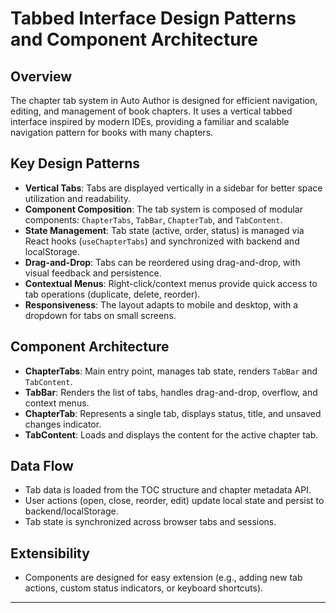 # Tabbed Interface Design Patterns and Component Architecture

## Overview
The chapter tab system in Auto Author is designed for efficient navigation, editing, and management of book chapters. It uses a vertical tabbed interface inspired by modern IDEs, providing a familiar and scalable navigation pattern for books with many chapters.

## Key Design Patterns
- **Vertical Tabs**: Tabs are displayed vertically in a sidebar for better space utilization and readability.
- **Component Composition**: The tab system is composed of modular components: `ChapterTabs`, `TabBar`, `ChapterTab`, and `TabContent`.
- **State Management**: Tab state (active, order, status) is managed via React hooks (`useChapterTabs`) and synchronized with backend and localStorage.
- **Drag-and-Drop**: Tabs can be reordered using drag-and-drop, with visual feedback and persistence.
- **Contextual Menus**: Right-click/context menus provide quick access to tab operations (duplicate, delete, reorder).
- **Responsiveness**: The layout adapts to mobile and desktop, with a dropdown for tabs on small screens.

## Component Architecture
- **ChapterTabs**: Main entry point, manages tab state, renders `TabBar` and `TabContent`.
- **TabBar**: Renders the list of tabs, handles drag-and-drop, overflow, and context menus.
- **ChapterTab**: Represents a single tab, displays status, title, and unsaved changes indicator.
- **TabContent**: Loads and displays the content for the active chapter tab.

## Data Flow
- Tab data is loaded from the TOC structure and chapter metadata API.
- User actions (open, close, reorder, edit) update local state and persist to backend/localStorage.
- Tab state is synchronized across browser tabs and sessions.

## Extensibility
- Components are designed for easy extension (e.g., adding new tab actions, custom status indicators, or keyboard shortcuts).

---
